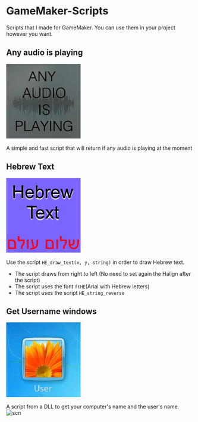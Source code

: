 # GameMaker-Scripts
Scripts that I made for GameMaker. You can use them in your project however you want.

## Any audio is playing
![icon](/Any%20audio%20is%20playing/Icon.jpg)

A simple and fast script that will return if any audio is playing at the moment


## Hebrew Text
![icon](/Hebrew%20Text/Icon.jpg)

Use the script `HE_draw_text(x, y, string)` in order to draw Hebrew text.
* The script draws from right to left (No need to set again the Halign after the script)
* The script uses the font `ftHE`(Arial with Hebrew letters)
* The script uses the script `HE_string_reverse`

## Get Username windows
![icon](/Get%20Username%20windows/Icon.jpg)

A script from a DLL to get your computer's name and the user's name.
![scn](/Get%20Username%20windows/Scn.jpg)
